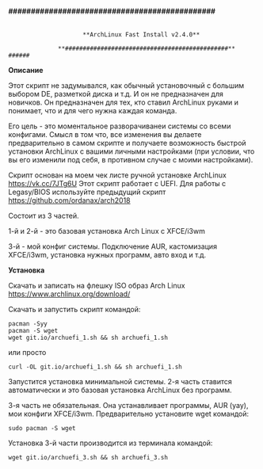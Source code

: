   ######                 **##############################################**
                              
                         **ArchLinux Fast Install v2.4.0**
                         
                  **##############################################** ###### 
                          
**Описание**

Этот скрипт не задумывался, как обычный установочный с большим выбором DE, разметкой диска и т.д. И он не предназначен для новичков. Он предназначен для тех, кто ставил ArchLinux руками и понимает, что и для чего нужна каждая команда.

Его цель - это моментальное разворачиванеи системы со всеми конфигами. Смысл в том что, все изменения вы делаете предварительно в самом скрипте и получаете возможность быстрой установки ArchLinux с вашими личными настройками (при условии, что вы его изменили под себя, в противном случае с моими настройками).

Cкрипт основан на моем чек листе ручной установке ArchLinux https://vk.cc/7JTg6U Этот скрипт работает с UEFI. Для работы с Legasy/BIOS используйте предыдущий скрипт https://github.com/ordanax/arch2018

Cостоит из 3 частей.

1-й и 2-й - это базовая установка Arch Linux c XFCE/i3wm

3-й - мой конфиг системы. Подключение AUR, кастомизация XFCE/i3wm, установка нужных программ, авто вход и т.д.

**Установка**

Скачать и записать на флешку ISO образ Arch Linux https://www.archlinux.org/download/

Скачать и запустить скрипт командой:

```
pacman -Syy
pacman -S wget
wget git.io/archuefi_1.sh && sh archuefi_1.sh
```
или просто

```
curl -OL git.io/archuefi_1.sh && sh archuefi_1.sh
```
Запустится установка минимальной системы. 2-я часть ставится автоматически и это базовая установка ArchLinux без программ.

3-я часть не обязательная. Она устанавливает программы, AUR (yay), мои конфиги XFCE/i3wm. Предварительно установите wget командой:

```
sudo pacman -S wget
```
Установка 3-й части производится из терминала командой:

```
wget git.io/archuefi_3.sh && sh archuefi_3.sh
```
